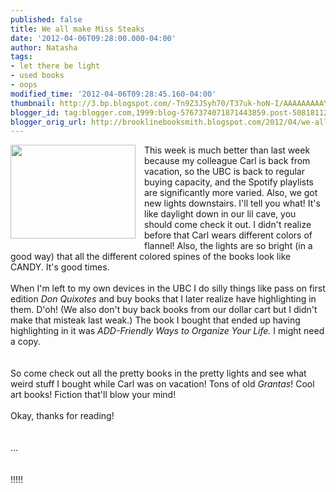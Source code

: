 ```yaml
---
published: false
title: We all make Miss Steaks
date: '2012-04-06T09:28:00.000-04:00'
author: Natasha
tags:
- let there be light
- used books
- oops
modified_time: '2012-04-06T09:28:45.160-04:00'
thumbnail: http://3.bp.blogspot.com/-Tn9Z3JSyh70/T37uk-hoN-I/AAAAAAAAAY4/jUfzz5T5tgQ/s72-c/BSOD.gif
blogger_id: tag:blogger.com,1999:blog-5767374071871443859.post-5081811295157961081
blogger_orig_url: http://brooklinebooksmith.blogspot.com/2012/04/we-all-make-miss-steaks.html
---
```


<a href="http://3.bp.blogspot.com/-Tn9Z3JSyh70/T37uk-hoN-I/AAAAAAAAAY4/jUfzz5T5tgQ/s1600/BSOD.gif" imageanchor="1" style="clear: left; float: left; margin-bottom: 1em; margin-right: 1em;"><img border="0" height="150" src="http://3.bp.blogspot.com/-Tn9Z3JSyh70/T37uk-hoN-I/AAAAAAAAAY4/jUfzz5T5tgQ/s200/BSOD.gif" width="200" /></a>This week is much better than last week because my colleague Carl is back from vacation, so the UBC is back to regular buying capacity, and the Spotify playlists are significantly more varied. Also, we got new lights downstairs. I'll tell you what! It's like daylight down in our lil cave, you should come check it out. I didn't realize before that Carl wears different colors of flannel! Also, the lights are so bright (in a good way) that all the different colored spines of the books look like CANDY. It's good times.<br /><br />When I'm left to my own devices in the UBC I do silly things like pass on first edition <i>Don Quixotes</i> and buy books that I later realize have highlighting in them. D'oh! (We also don't buy back books from our dollar cart but I didn't make that misteak last weak.) The book I bought that ended up having highlighting in it was&nbsp;<i>ADD-Friendly Ways to Organize Your Life.&nbsp;</i>I might need a copy<i>.</i><br /><i><br /></i><br />So come check out all the pretty books in the pretty lights and see what weird stuff I bought while Carl was on vacation! Tons of old <i>Grantas</i>! Cool art books! Fiction that'll blow your mind!<br /><br />Okay, thanks for reading!<br /><br /><br />...<br /><br /><br />!!!!!